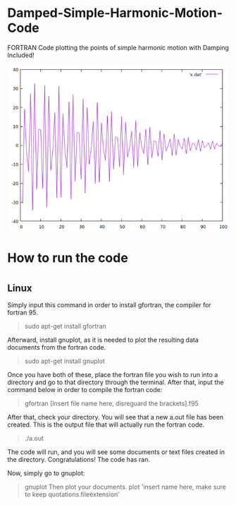# Damped-Simple-Harmonic-Motion-Code
FORTRAN Code plotting the points of simple harmonic motion with Damping Included!

![Example](screenshot.png)

<h1><b>How to run the code</b><h1>
<h2>Linux</h2>
Simply input this command in order to install gfortran, the compiler for fortran 95.

> sudo apt-get install gfortran

Afterward, install gnuplot, as it is needed to plot the resulting data documents from the fortran code.
> sudo apt-get install gnuplot

Once you have both of these, place the fortran file you wish to run into a directory and go to that directory through the terminal. After that, input the command below in order to compile the fortran code:
> gfortran [Insert file name here, disreguard the brackets].f95

After that, check your directory. You will see that a new a.out file has been created. This is the output file that will actually run the fortran code.
> ./a.out

The code will run, and you will see some documents or text files created in the directory. Congratulations! The code has ran. 

Now, simply go to gnuplot:
> gnuplot
Then plot your documents.
> plot 'insert name here, make sure to keep quotations.fileextension' 
  

